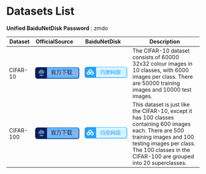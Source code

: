 # Datasets List

**Unified BaiduNetDisk Password** : zmdo

|  Dataset | OfficialSource&nbsp;&nbsp;&nbsp;&nbsp; | BaiduNetDisk&nbsp;&nbsp;&nbsp;&nbsp; | Description |
| ----------- | ----------- | ----------- | ----------- |
| CIFAR-10    | <a href="https://www.cs.toronto.edu/~kriz/cifar.html"><img src="UniversityOfToronto.png" width="161"/></a> | <a href="https://pan.baidu.com/s/1vzddLuwaGutIi0d2-u6Vag"><img src="BaiduNetDisk.png" width="161"/></a> | The CIFAR-10 dataset consists of 60000 32x32 colour images in 10 classes, with 6000 images per class. There are 50000 training images and 10000 test images.       |
| CIFAR-100   | <a href="https://www.cs.toronto.edu/~kriz/cifar.html"><img src="UniversityOfToronto.png" width="161"/></a> | <a href="https://pan.baidu.com/s/1NJlfxrsUI7OquVgDJ4K0_g)"><img src="BaiduNetDisk.png" width="161"/></a> | This dataset is just like the CIFAR-10, except it has 100 classes containing 600 images each. There are 500 training images and 100 testing images per class. The 100 classes in the CIFAR-100 are grouped into 20 superclasses.  |